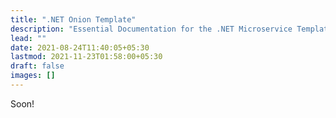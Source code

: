 ```yaml
---
title: ".NET Onion Template"
description: "Essential Documentation for the .NET Microservice Template."
lead: ""
date: 2021-08-24T11:40:05+05:30
lastmod: 2021-11-23T01:58:00+05:30
draft: false
images: []
---
```


Soon!
